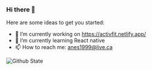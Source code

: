 ### Hi there 👋

Here are some ideas to get you started:

- 🔭 I’m currently working on https://activfit.netlify.app/
- 🌱 I’m currently learning React native
- 📫 How to reach me: anes1999@live.ca

![Github State](https://github-readme-stats.vercel.app/api?username=KA-devl&show_icons=true&theme=dark#gh-dark-mode-only)
